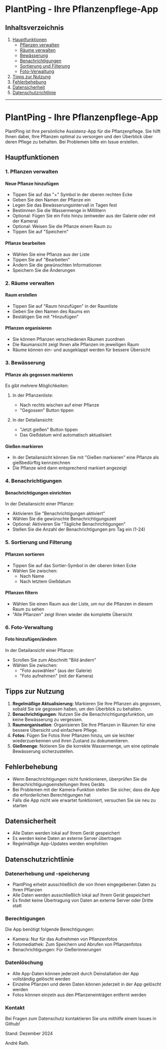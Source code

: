 # PlantPing - Ihre Pflanzenpflege-App

## Inhaltsverzeichnis
1. [Hauptfunktionen](#hauptfunktionen)
   - [Pflanzen verwalten](#1-pflanzen-verwalten)
   - [Räume verwalten](#2-räume-verwalten)
   - [Bewässerung](#3-bewässerung)
   - [Benachrichtigungen](#4-benachrichtigungen)
   - [Sortierung und Filterung](#5-sortierung-und-filterung)
   - [Foto-Verwaltung](#6-foto-verwaltung)
2. [Tipps zur Nutzung](#tipps-zur-nutzung)
3. [Fehlerbehebung](#fehlerbehebung)
4. [Datensicherheit](#datensicherheit)
5. [Datenschutzrichtlinie](#datenschutzrichtlinie)

---

# PlantPing - Ihre Pflanzenpflege-App

PlantPing ist Ihre persönliche Assistenz-App für die Pflanzenpflege. Sie hilft Ihnen dabei, Ihre Pflanzen optimal zu versorgen und den Überblick über deren Pflege zu behalten. Bei Problemen bitte ein Issue erstellen.

## Hauptfunktionen

### 1. Pflanzen verwalten

#### Neue Pflanze hinzufügen
- Tippen Sie auf das "+" Symbol in der oberen rechten Ecke
- Geben Sie den Namen der Pflanze ein
- Legen Sie das Bewässerungsintervall in Tagen fest
- Bestimmen Sie die Wassermenge in Millilitern
- Optional: Fügen Sie ein Foto hinzu (entweder aus der Galerie oder mit der Kamera)
- Optional: Weisen Sie die Pflanze einem Raum zu
- Tippen Sie auf "Speichern"

#### Pflanze bearbeiten
- Wählen Sie eine Pflanze aus der Liste
- Tippen Sie auf "Bearbeiten"
- Ändern Sie die gewünschten Informationen
- Speichern Sie die Änderungen

### 2. Räume verwalten

#### Raum erstellen
- Tippen Sie auf "Raum hinzufügen" in der Raumliste
- Geben Sie den Namen des Raums ein
- Bestätigen Sie mit "Hinzufügen"

#### Pflanzen organisieren
- Sie können Pflanzen verschiedenen Räumen zuordnen
- Die Raumansicht zeigt Ihnen alle Pflanzen im jeweiligen Raum
- Räume können ein- und ausgeklappt werden für bessere Übersicht

### 3. Bewässerung

#### Pflanze als gegossen markieren
Es gibt mehrere Möglichkeiten:
1. In der Pflanzenliste:
   - Nach rechts wischen auf einer Pflanze
   - "Gegossen" Button tippen

2. In der Detailansicht:
   - "Jetzt gießen" Button tippen
   - Das Gießdatum wird automatisch aktualisiert

#### Gießen markieren
- In der Detailansicht können Sie mit "Gießen markieren" eine Pflanze als gießbedürftig kennzeichnen
- Die Pflanze wird dann entsprechend markiert angezeigt

### 4. Benachrichtigungen

#### Benachrichtigungen einrichten
In der Detailansicht einer Pflanze:
- Aktivieren Sie "Benachrichtigungen aktiviert"
- Wählen Sie die gewünschte Benachrichtigungszeit
- Optional: Aktivieren Sie "Tägliche Benachrichtigungen"
- Stellen Sie die Anzahl der Benachrichtigungen pro Tag ein (1-24)

### 5. Sortierung und Filterung

#### Pflanzen sortieren
- Tippen Sie auf das Sortier-Symbol in der oberen linken Ecke
- Wählen Sie zwischen:
  - Nach Name
  - Nach letztem Gießdatum

#### Pflanzen filtern
- Wählen Sie einen Raum aus der Liste, um nur die Pflanzen in diesem Raum zu sehen
- "Alle Pflanzen" zeigt Ihnen wieder die komplette Übersicht

### 6. Foto-Verwaltung

#### Foto hinzufügen/ändern
In der Detailansicht einer Pflanze:
- Scrollen Sie zum Abschnitt "Bild ändern"
- Wählen Sie zwischen:
  - "Foto auswählen" (aus der Galerie)
  - "Foto aufnehmen" (mit der Kamera)

## Tipps zur Nutzung

1. **Regelmäßige Aktualisierung**: Markieren Sie Ihre Pflanzen als gegossen, sobald Sie sie gegossen haben, um den Überblick zu behalten.
2. **Benachrichtigungen**: Nutzen Sie die Benachrichtigungsfunktion, um keine Bewässerung zu vergessen.
3. **Raumorganisation**: Organisieren Sie Ihre Pflanzen in Räumen für eine bessere Übersicht und einfachere Pflege.
4. **Fotos**: Fügen Sie Fotos Ihrer Pflanzen hinzu, um sie leichter wiederzuerkennen und ihren Zustand zu dokumentieren.
5. **Gießmenge**: Notieren Sie die korrekte Wassermenge, um eine optimale Bewässerung sicherzustellen.

## Fehlerbehebung

- Wenn Benachrichtigungen nicht funktionieren, überprüfen Sie die Benachrichtigungseinstellungen Ihres Geräts
- Bei Problemen mit der Kamera-Funktion stellen Sie sicher, dass die App die erforderlichen Berechtigungen hat
- Falls die App nicht wie erwartet funktioniert, versuchen Sie sie neu zu starten

## Datensicherheit

- Alle Daten werden lokal auf Ihrem Gerät gespeichert
- Es werden keine Daten an externe Server übertragen
- Regelmäßige App-Updates werden empfohlen

## Datenschutzrichtlinie

### Datenerhebung und -speicherung
- PlantPing erhebt ausschließlich die von Ihnen eingegebenen Daten zu Ihren Pflanzen
- Alle Daten werden ausschließlich lokal auf Ihrem Gerät gespeichert
- Es findet keine Übertragung von Daten an externe Server oder Dritte statt

### Berechtigungen
Die App benötigt folgende Berechtigungen:
- Kamera: Nur für das Aufnehmen von Pflanzenfotos
- Fotomediathek: Zum Speichern und Abrufen von Pflanzenfotos
- Benachrichtigungen: Für Gießerinnerungen

### Datenlöschung
- Alle App-Daten können jederzeit durch Deinstallation der App vollständig gelöscht werden
- Einzelne Pflanzen und deren Daten können jederzeit in der App gelöscht werden
- Fotos können einzeln aus den Pflanzeneinträgen entfernt werden

### Kontakt
Bei Fragen zum Datenschutz kontaktieren Sie uns mithilfe einem Issues in Github!

Stand: Dezember 2024

André Rath.
